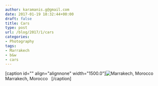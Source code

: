 ```yaml
---
author: karamanis.g@gmail.com
date: 2017-01-19 18:32:44+00:00
draft: false
title: Cars
type: post
url: /blog/2017/1/cars
categories:
- Photography
tags:
- Marrakech
- b&w
- cars
---
```


[caption id="" align="alignnone" width="1500.0"]![ Marrakech, Morocco   ](/images/2017-01-19-20171cars/IMG_0508.JPG)
 Marrakech, Morocco   [/caption]
